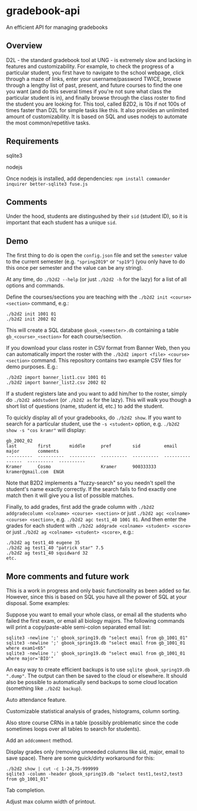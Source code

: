 # gradebook-api
An efficient API for managing gradebooks

## Overview
D2L - the standard gradebook tool at UNG - is extremely slow and lacking in features and customizability.
For example, to check the progress of a particular student, you first have to navigate to the school webpage, click through a maze of links, enter your username/password TWICE, browse through a lengthy list of past, present, and future courses to find the one you want (and do this several times if you're not sure what class the particular student is in), and finally browse through the class roster to find the student you are looking for.
This tool, called B2D2, is 10s if not 100s of times faster than D2L for simple tasks like this.
It also provides an unlimited amount of customizability.
It is based on SQL and uses nodejs to automate the most common/repetitive tasks.

## Requirements
sqlite3

nodejs

Once nodejs is installed, add dependencies: `npm install commander inquirer better-sqlite3 fuse.js`

## Comments
Under the hood, students are distingushed by their `sid` (student ID), so it is important that each student has a unique `sid`.

## Demo
The first thing to do is open the `config.json` file and set the `semester` value to the current semester (e.g. `"spring2019"` or `"sp19"`) (you only have to do this once per semester and the value can be any string).

At any time, do `./b2d2 --help` (or just `./b2d2 -h` for the lazy) for a list of all options and commands.

Define the courses/sections you are teaching with the `./b2d2 init <course> <section>` command, e.g.:
```
./b2d2 init 1001 01
./b2d2 init 2002 02
```
This will create a SQL database `gbook_<semester>.db` containing a table `gb_<course>_<section>` for each course/section.

If you download your class roster in CSV format from Banner Web, then you can automatically import the roster with the `./b2d2 import <file> <course> <section>` command.
This repository contains two example CSV files for demo purposes. E.g.:
```
./b2d2 import banner_list1.csv 1001 01
./b2d2 import banner_list2.csv 2002 02
```

If a student registers late and you want to add him/her to the roster, simply do `./b2d2 addstudent` (or `./b2d2 as` for the lazy).
This will walk you though a short list of questions (name, student id, etc.) to add the student.

To quickly display all of your gradebooks, do `./b2d2 show`.
If you want to search for a particular student, use the `-s <student>` option, e.g. `./b2d2 show -s "cos kramr"` will display:
```
gb_2002_02
last        first       middle      pref        sid         email             major       comments  
----------  ----------  ----------  ----------  ----------  ----------------  ----------  ----------
Kramer      Cosmo                   Kramer      900333333   kramer@gmail.com  ENGR                  
```
Note that B2D2 implements a "fuzzy-search" so you needn't spell the student's name exactly correctly.
If the search fails to find exactly one match then it will give you a list of possible matches.

Finally, to add grades, first add the grade column with `./b2d2 addgradecolumn <colname> <course> <section>` or just `./b2d2 agc <colname> <course> <section>`, e.g. `./b2d2 agc test1_40 1001 01`.
And then enter the grades for each student with `./b2d2 addgrade <colname> <student> <score>` or just `./b2d2 ag <colname> <student> <score>`, e.g.:
```
./b2d2 ag test1_40 eugene 35
./b2d2 ag test1_40 "patrick star" 7.5
./b2d2 ag test1_40 squidward 32
etc.
```

## More comments and future work
This is a work in progress and only basic functionality as been added so far.
However, since this is based on SQL you have all the power of SQL at your disposal.
Some examples:

Suppose you want to email your whole class, or email all the students who failed the first exam, or email all biology majors.
The following commands will print a copy/paste-able semi-colon separated email list:
```
sqlite3 -newline ';' gbook_spring19.db "select email from gb_1001_01"
sqlite3 -newline ';' gbook_spring19.db "select email from gb_1001_01 where exam1<65"
sqlite3 -newline ';' gbook_spring19.db "select email from gb_1001_01 where major='BIO'"
```

An easy way to create efficient backups is to use `sqlite gbook_spring19.db ".dump"`.
The output can then be saved to the cloud or elsewhere.
It should also be possible to automatically send backups to some cloud location (something like `./b2d2 backup`).

Auto attendance feature.

Customizable statistical analysis of grades, histograms, column sorting.

Also store course CRNs in a table (possibly problematic since the code sometimes loops over all tables to search for students).

Add an `addcomment` method.

Display grades only (removing unneeded columns like sid, major, email to save space).
There are some quick/dirty workaround for this:
```
./b2d2 show | cut -c 1-24,75-999999
sqlite3 -column -header gbook_spring19.db "select test1,test2,test3 from gb_1001_01"
```

Tab completion.

Adjust max column width of printout. 
